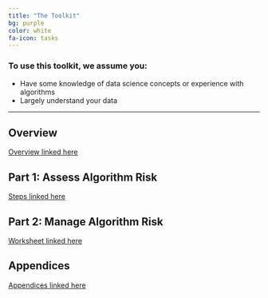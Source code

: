 ```yaml
---
title: "The Toolkit"
bg: purple
color: white
fa-icon: tasks
---
```



### To use this toolkit, we assume you:
- Have some knowledge of data science concepts or experience with algorithms
- Largely understand your data

-------------------------

## Overview
[Overview linked here](https://drive.google.com/file/d/1m8qAB6QPPEIIVD0GHlt_YiZGU59SaTlJ/view?usp=sharing)

## Part 1: Assess Algorithm Risk 
[Steps linked here](https://drive.google.com/file/d/1mDrLWXCXA3HL1OvVDONjwCHaTp7JXlHK/view?usp=sharing)

## Part 2: Manage Algorithm Risk
[Worksheet linked here](https://drive.google.com/file/d/1F6wVK5ym7UEaqcOZlpAcF_rYgoe7I5Nw/view?usp=sharing)

## Appendices 
[Appendices linked here](https://drive.google.com/file/d/1_Y0mHAChFrIA5gA2lrJWY3mzeJ_QLXXA/view?usp=sharing)


